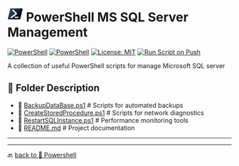 # <img src="../../Assets/Powershell.svg" width="35"> PowerShell MS SQL Server Management  

[![PowerShell](https://custom-icon-badges.demolab.com/badge/.-Microsoft-blue.svg?style=flat&logo=powershell-core-eyecatch32&logoColor=white)](https://learn.microsoft.com/en-us/powershell/scripting/install/installing-powershell-on-windows?view=powershell-7.5)
[![PowerShell](https://img.shields.io/badge/PowerShell-5.1%2B-blue?logo=powershell)](https://docs.microsoft.com/en-us/powershell/)
[![License: MIT](https://img.shields.io/badge/License-MIT-green.svg)](https://opensource.org/licenses/MIT)
[![Run Script on Push](https://github.com/KR-Sew/Scripting/actions/workflows/bash.yml/badge.svg)](https://github.com/KR-Sew/Scripting/actions/workflows/bash.yml)

A collection of useful PowerShell scripts for manage Microsoft SQL server

## 📂 Folder Description  

- 📄 [BackupDataBase.ps1](BackupDataBase.ps1)   # Scripts for automated backups
- 📄 [CreateStoredProcedure.ps1](CreateStoredProcedure.ps1)   # Scripts for network diagnostics
- 📄 [RestartSQLInstance.ps1](RestartSQLInstance.ps1)  # Performance monitoring tools
- 📄 [README.md](ReadMe.md)                 # Project documentation

---

---

🔙 [back to 📂 Powershell](../)
